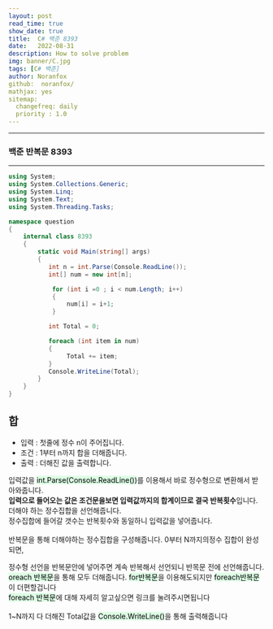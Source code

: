 ```yaml
---
layout: post
read_time: true
show_date: true
title:  C# 백준 8393
date:   2022-08-31
description: How to solve problem
img: banner/C.jpg
tags: [C# 백준]
author: Noranfox
github:  noranfox/
mathjax: yes
sitemap:
  changefreq: daily
  priority : 1.0
---
```


---
### 백준 반복문 8393
---

```c#
using System;
using System.Collections.Generic;
using System.Linq;
using System.Text;
using System.Threading.Tasks;

namespace question
{
    internal class 8393
    {
        static void Main(string[] args)
        { 
           int n = int.Parse(Console.ReadLine());
           int[] num = new int[n];

            for (int i =0 ; i < num.Length; i++)
            {
                num[i] = i+1;
            }

           int Total = 0;

           foreach (int item in num)
           {
                Total += item;
           }
           Console.WriteLine(Total);
        }
    }
}
```

## 합
  - 입력 : 첫줄에 정수 n이 주어집니다.
  - 조건 : 1부터 n까지 합을 더해줍니다.
  - 출력 : 더해진 값을 출력합니다.

입력값을 <mark style='background-color: #dcffe4'>int.Parse(Console.ReadLine())</mark>를 이용해서 바로 정수형으로 변환해서 받아와줍니다.<br>
**입력으로 들어오는 값은 조건문을보면 입력값까지의 합계이므로 결국 반복횟수**입니다.<br>
더해야 하는 정수집합을 선언해줍니다.<br> 정수집합에 들어갈 갯수는 반복횟수와 동일하니 입력값을 넣어줍니다.<br><br>
반복문을 통해 더해야하는 정수집합을 구성해줍니다. 
0부터 N까지의정수 집합이 완성되면, 

정수형 선언을 반복문안에 넣어주면 계속 반복해서 선언되니 반목문 전에 선언해줍니다. 
<mark style='background-color: #dcffe4'>oreach 반복문</mark>을 통해 모두 더해줍니다. <mark style='background-color: #dcffe4'>for반복문</mark>을 이용해도되지만 <mark style='background-color: #dcffe4'>foreach반복문</mark>이 더편할겁니다<br>
<mark style='background-color: #dcffe4'>foreach 반복문</mark>에 대해 자세히 알고싶으면 링크를 눌려주시면됩니다<br><Br>
1~N까지 다 더해진 Total값을 <mark style='background-color: #dcffe4'>Console.WriteLine()</mark>을 통해 출력해줍니다<br>